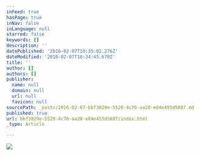 ```yaml
---
inFeed: true
hasPage: true
inNav: false
inLanguage: null
starred: false
keywords: []
description: ''
datePublished: '2016-02-07T18:35:02.276Z'
dateModified: '2016-02-07T18:34:45.670Z'
title: ''
author: []
authors: []
publisher:
  name: null
  domain: null
  url: null
  favicon: null
sourcePath: _posts/2016-02-07-bbf3829e-5520-4c76-aa28-e84e455d5887.md
published: true
url: bbf3829e-5520-4c76-aa28-e84e455d5887/index.html
_type: Article

---
```

![](https://the-grid-user-content.s3-us-west-2.amazonaws.com/b9ecdceb-b393-4116-bcae-9fde62b8d41a.jpg)